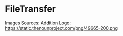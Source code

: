 # FileTransfer








Images Sources:
Addition Logo:
https://static.thenounproject.com/png/49665-200.png